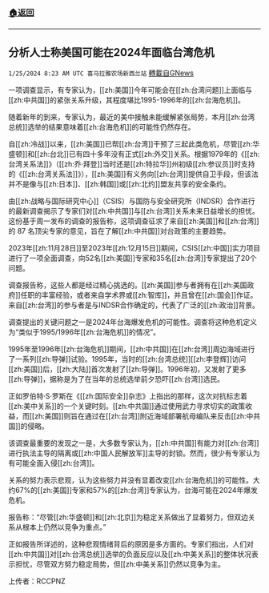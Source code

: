 ###  [:house:返回](README.md)
---


## 分析人士称美国可能在2024年面临台湾危机
`1/25/2024 8:23 AM UTC 喜马拉雅农场新西兰站` [轉載自GNews](https://gnews.org/articles/2251787)

一项调查显示，有专家认为，[[zh:美国]]今年可能会在[[zh:台湾问题]]上面临与[[zh:中共国]]的紧张关系升级，其程度堪比1995-1996年的[[zh:台海危机]]。

随着新年的到来，专家认为，最近的美中接触未能缓解紧张局势，本月[[zh:台湾总统]]选举的结果意味着[[zh:台海危机]]的可能性仍然存在。

自[[zh:冷战]]以来，[[zh:美国]]已帮[[zh:台湾]]干预了三起此类危机，尽管[[zh:华盛顿]]和[[zh:台北]]已有四十多年没有正式[[zh:外交]]关系。根据1979年的《[[zh:台湾关系法]]》（[[zh:乔·拜登]]当时还是[[zh:特拉华]]州初级[[zh:参议员]]时支持的《[[zh:台湾关系法]]》），[[zh:美国]]有义务向[[zh:台湾]]提供自卫手段，但该法并不是像与[[zh:日本]]、[[zh:韩国]]或[[zh:北约]]盟友共享的安全条约。

由[[zh:战略与国际研究中心]]（CSIS）与国防与安全研究所（INDSR）合作进行的最新调查揭示了专家们对[[zh:中共国]]与[[zh:台湾]]关系未来日益增长的担忧。这份基于周一发布的调查的报告称，这项调查征求了来自[[zh:美国]]和[[zh:台湾]]的 87 名顶尖专家的意见，旨在了解[[zh:中共国]]对台政策的主要趋势。

2023年[[zh:11月28日]]至2023年[[zh:12月15日]]期间，CSIS[[zh:中国]]实力项目进行了一项全面调查，向52名[[zh:美国]]专家和35名[[zh:台湾]]专家提出了20个问题。

调查报告称，这些人都是经过精心挑选的。[[zh:美国]]参与者拥有在[[zh:美国政府]]任职的丰富经验，或者来自学术界或[[zh:智库]]，并且曾在[[zh:国会]]作证。来自[[zh:台湾]]的参与者是与INDSR合作确定的，代表了广泛的[[zh:政治]]背景。

调查提出的关键问题之一是2024年台海爆发危机的可能性。调查将这种危机定义为“类似于1995/1996年[[zh:台海危机]]的情况”。

1995年至1996年[[zh:台海危机]]期间，[[zh:中共国]]在[[zh:台湾]]周边海域进行了一系列[[zh:导弹]]试验。1995年，当时的[[zh:台湾总统]][[zh:李登辉]]访问[[zh:美国]]后，[[zh:大陆]]首次发射了[[zh:导弹]]。1996年初，又发射了更多[[zh:导弹]]，据称是为了在当年的总统选举前夕恐吓[[zh:台湾]]选民。

正如罗伯特·S·罗斯在《[[zh:国际安全]]杂志》上指出的那样，这次对抗标志着[[zh:美中关系]]的一个关键时刻。[[zh:中共国]]通过使用武力寻求切实的政策收益，而[[zh:美国]]则旨在通过在[[zh:台湾]]附近海域部署航母编队来反击[[zh:中共国]]的侵略。

该调查最重要的发现之一是，大多数专家认为，[[zh:中共国]]有能力对[[zh:台湾]]进行执法主导的隔离或[[zh:中国人民解放军]]主导的封锁。然而，很少有专家认为有可能全面入侵[[zh:台湾]]。

​​​​​​​​​​​​​​​​​​关系的努力表示悲观，认为这些努力并没有显着改变[[zh:台海危机]]的可能性。大约67%的[[zh:美国]]专家和57%的[[zh:台湾]]专家认为，台海可能在2024年爆发危机。

报告称：“尽管[[zh:华盛顿]]和[[zh:北京]]为稳定关系做出了显着努力，但双边关系从根本上仍然以竞争为重点。”

正如报告所详述的，这种悲观情绪背后的原因是多方面的。专家们指出，人们对[[zh:中共国]]对[[zh:台湾总统]]选举的负面反应以及[[zh:中美关系]]的整体状况表示担忧，尽管双方努力稳定局势，但[[zh:中美关系]]仍然以竞争为主。

上传者：RCCPNZ

